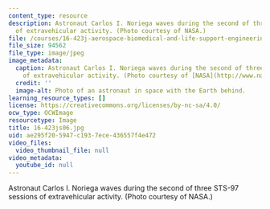```yaml
---
content_type: resource
description: Astronaut Carlos I. Noriega waves during the second of three STS-97 sessions
  of extravehicular activity. (Photo courtesy of NASA.)
file: /courses/16-423j-aerospace-biomedical-and-life-support-engineering-spring-2006/ae295f205947c1937ece436557f4e472_16-423js06.jpg
file_size: 94562
file_type: image/jpeg
image_metadata:
  caption: Astronaut Carlos I. Noriega waves during the second of three STS-97 sessions
    of extravehicular activity. (Photo courtesy of [NASA](http://www.nasa.gov/).)
  credit: ''
  image-alt: Photo of an astronaut in space with the Earth behind.
learning_resource_types: []
license: https://creativecommons.org/licenses/by-nc-sa/4.0/
ocw_type: OCWImage
resourcetype: Image
title: 16-423js06.jpg
uid: ae295f20-5947-c193-7ece-436557f4e472
video_files:
  video_thumbnail_file: null
video_metadata:
  youtube_id: null
---
```

Astronaut Carlos I. Noriega waves during the second of three STS-97 sessions of extravehicular activity. (Photo courtesy of NASA.)